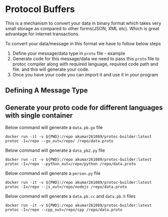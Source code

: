 # Protocol Buffers

This is a mechanism to convert your data in binary format which takes very small storage as compared to other forms(JSON, XML etc). Which is great advantage for internet transactions.

To convert your data/message in this format we have to follow below steps
1. Define your message/data type in `proto` file - example 
1. Generate code for this message/data we need to pass this `proto` file to protoc compiler along with required language, required code path and file. and this will generate your code.
1. Once you have your code you can import it and use it in your program


## Defining A Message Type



## Generate your proto code for different languages with single container

Below command will generate a `data.pb.go` file
```
docker run -it -v ${PWD}:/repo akumar261089/protoc-builder:latest protoc -I=/repo --go_out=/repo/ /repo/data.proto
```

Below command will generate a `data_pb2.py` file
```
docker run -it -v ${PWD}:/repo akumar261089/protoc-builder:latest protoc -I=/repo --python_out=/repo/python /repo/data.proto
```

Below command will generate a `person.py` file
```
docker run -it -v ${PWD}:/repo akumar261089/protoc-builder:latest protoc -I=/repo --js_out=/repo/nodejs /repo/data.proto
```

Below command will generate a `data.pb.cc` and `data.pb.h` files
```
docker run -it -v ${PWD}:/repo akumar261089/protoc-builder:latest protoc -I=/repo --cpp_out=/repo/cpp /repo/data.proto
```
